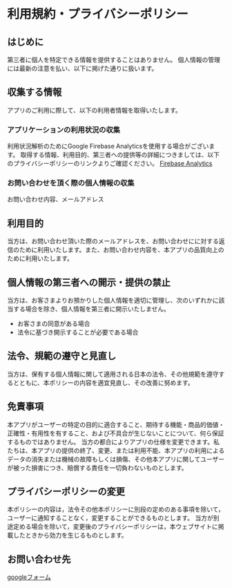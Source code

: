 # 利用規約・プライバシーポリシー
## はじめに
第三者に個人を特定できる情報を提供することはありません。
個人情報の管理には最新の注意を払い、以下に掲げた通りに扱います。
## 収集する情報
アプリのご利用に際して、以下の利用者情報を取得いたします。
### アプリケーションの利用状況の収集
利用状況解析のためにGoogle Firebase Analyticsを使用する場合がございます。
取得する情報、利用目的、第三者への提供等の詳細につきましては、以下のプライバシーポリシーのリンクよりご確認ください。
[Firebase Analytics](https://policies.google.com/privacy?hl=ja%EF%BB%BF)
### お問い合わせを頂く際の個人情報の収集
お問い合わせ内容、メールアドレス
## 利用目的
当方は、お問い合わせ頂いた際のメールアドレスを、お問い合わせにに対する返信のために利用いたします。また、お問い合わせ内容を、本アプリの品質向上のために利用いたします。
## 個人情報の第三者への開示・提供の禁止
当方は、お客さまよりお預かりした個人情報を適切に管理し、次のいずれかに該当する場合を除き、個人情報を第三者に開示いたしません。
- お客さまの同意がある場合
- 法令に基づき開示することが必要である場合
## 法令、規範の遵守と見直し
当方は、保有する個人情報に関して適用される日本の法令、その他規範を遵守するとともに、本ポリシーの内容を適宜見直し、その改善に努めます。
## 免責事項
本アプリがユーザーの特定の目的に適合すること、期待する機能・商品的価値・正確性・有用性を有すること、および不具合が生じないことについて、何ら保証するものではありません。
当方の都合によりアプリの仕様を変更できます。私たちは、本アプリの提供の終了、変更、または利用不能、本アプリの利用によるデータの消失または機械の故障もしくは損傷、その他本アプリに関してユーザーが被った損害につき、賠償する責任を一切負わないものとします。
## プライバシーポリシーの変更
本ポリシーの内容は，法令その他本ポリシーに別段の定めのある事項を除いて，ユーザーに通知することなく，変更することができるものとします。
当方が別途定める場合を除いて，変更後のプライバシーポリシーは，本ウェブサイトに掲載したときから効力を生じるものとします。
## お問い合わせ先
[googleフォーム](https://forms.gle/b7PfycrJyjPqmCVq5)
